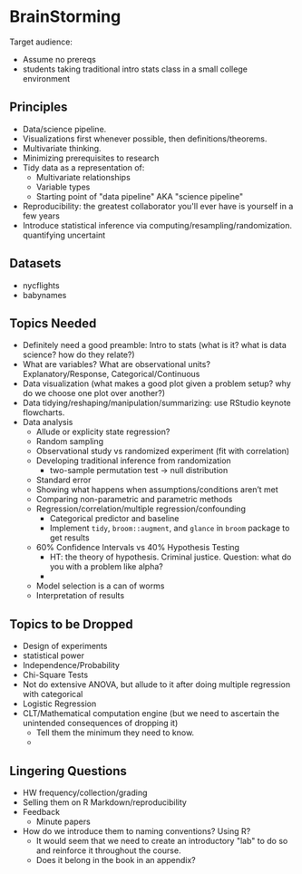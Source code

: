 # BrainStorming

Target audience:
* Assume no prereqs
* students taking traditional intro stats class in a small college environment 


## Principles

* Data/science pipeline.
* Visualizations first whenever possible, then definitions/theorems.
* Multivariate thinking.
* Minimizing prerequisites to research
* Tidy data as a representation of:
    + Multivariate relationships
    + Variable types
    + Starting point of "data pipeline" AKA "science pipeline" 
* Reproducibility: the greatest collaborator you'll ever have is yourself in a few years
* Introduce statistical inference via computing/resampling/randomization. quantifying uncertaint


## Datasets

* nycflights
* babynames


## Topics Needed

* Definitely need a good preamble: Intro to stats (what is it?  what is data science? how do they relate?)
* What are variables? What are observational units? Explanatory/Response, Categorical/Continuous
* Data visualization (what makes a good plot given a problem setup?  why do we choose one plot over another?)
* Data tidying/reshaping/manipulation/summarizing: use RStudio keynote flowcharts.
* Data analysis
    + Allude or explicity state regression?
    + Random sampling
    + Observational study vs randomized experiment (fit with correlation)
    + Developing traditional inference from randomization
        + two-sample permutation test -> null distribution   
    + Standard error
    + Showing what happens when assumptions/conditions aren’t met
    + Comparing non-parametric and parametric methods
    + Regression/correlation/multiple regression/confounding
        + Categorical predictor and baseline 
        + Implement `tidy`, `broom::augment`, and `glance` in `broom` package to get results
    + 60% Confidence Intervals vs 40% Hypothesis Testing
        + HT: the theory of hypothesis. Criminal justice. Question: what do you with a problem like alpha?
        + 
    + Model selection is a can of worms 
    + Interpretation of results


## Topics to be Dropped

* Design of experiments
* statistical power
* Independence/Probability
* Chi-Square Tests
* Not do extensive ANOVA, but allude to it after doing multiple regression with categorical
* Logistic Regression
* CLT/Mathematical computation engine (but we need to ascertain the unintended consequences of dropping it)
    + Tell them the minimum they need to know.
    + 


## Lingering Questions

* HW frequency/collection/grading
* Selling them on R Markdown/reproducibility
* Feedback
    + Minute papers
* How do we introduce them to naming conventions? Using R?
    + It would seem that we need to create an introductory "lab" to do so and reinforce it throughout the course.  
    + Does it belong in the book in an appendix?
